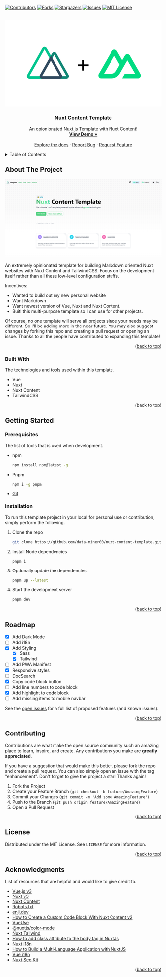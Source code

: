 <a name="readme-top"></a>

<!-- PROJECT SHIELDS -->

[![Contributors][contributors-shield]][contributors-url]
[![Forks][forks-shield]][forks-url]
[![Stargazers][stars-shield]][stars-url]
[![Issues][issues-shield]][issues-url]
[![MIT License][license-shield]][license-url]

<!-- PROJECT LOGO -->
<br />
<div align="center">
  <a href="/">
    <img src="assets/images/nuxt-content.png" />
  </a>

  <h3 align="center">Nuxt Content Template</h3>

  <p align="center">
    An opionionated Nuxt.js Template with Nuxt Content!
    <br />
    <a href="https://nuxt-content-template.netlify.app/"><strong>View Demo »</strong></a>
    <br />
    <br />
    <a href="https://github.com/data-miner00/nuxt-content-template">Explore the docs</a>
    ·
    <a href="https://github.com/data-miner00/nuxt-content-template/issues">Report Bug</a>
    ·
    <a href="https://github.com/data-miner00/nuxt-content-template/issues">Request Feature</a>
  </p>
</div>

<!-- TABLE OF CONTENTS -->
<details>
  <summary>Table of Contents</summary>
  <ol>
    <li>
      <a href="#about-the-project">About The Project</a>
      <ul>
        <li><a href="#built-with">Built With</a></li>
      </ul>
    </li>
    <li>
      <a href="#getting-started">Getting Started</a>
      <ul>
        <li><a href="#prerequisites">Prerequisites</a></li>
        <li><a href="#installation">Installation</a></li>
      </ul>
    </li>
    <li><a href="#usage">Usage</a></li>
    <li><a href="#roadmap">Roadmap</a></li>
    <li><a href="#contributing">Contributing</a></li>
    <li><a href="#license">License</a></li>
    <li><a href="#acknowledgments">Acknowledgments</a></li>
  </ol>
</details>

<!-- ABOUT THE PROJECT -->

## About The Project

![Template screenshot](/assets/images/screenshot.png)

An extremely opinionated template for building Markdown oriented Nuxt websites with Nuxt Content and TailwindCSS. Focus on the development itself rather than all these low-level configuration stuffs.

Incentives:

- Wanted to build out my new personal website
- Want Markdown
- Want newest version of Vue, Nuxt and Nuxt Content.
- Buitl this multi-purpose template so I can use for other projects.

Of course, no one template will serve all projects since your needs may be different. So I'll be adding more in the near future. You may also suggest changes by forking this repo and creating a pull request or opening an issue. Thanks to all the people have contributed to expanding this template!

<p align="right">(<a href="#readme-top">back to top</a>)</p>

### Built With

The technologies and tools used within this template.

- Vue
- Nuxt
- Nuxt Content
- TailwindCSS

<p align="right">(<a href="#readme-top">back to top</a>)</p>

<!-- GETTING STARTED -->

## Getting Started

### Prerequisites

The list of tools that is used when development.

- npm
  ```sh
  npm install npm@latest -g
  ```
- Pnpm
  ```sh
  npm i -g pnpm
  ```
- [Git](https://git-scm.com/downloads)

### Installation

To run this template project in your local for personal use or contribution, simply perform the following.

1. Clone the repo
   ```sh
   git clone https://github.com/data-miner00/nuxt-content-template.git
   ```
2. Install Node dependencies
   ```sh
   pnpm i
   ```
3. Optionally update the dependencies
   ```sh
   pnpm up --latest
   ```
4. Start the development server
   ```sh
   pnpm dev
   ```

<p align="right">(<a href="#readme-top">back to top</a>)</p>

<!-- ROADMAP -->

## Roadmap

- [x] Add Dark Mode
- [ ] Add i18n
- [x] Add Styling
  - [x] Sass
  - [x] Tailwind
- [ ] Add PWA Manifest
- [x] Responsive styles
- [ ] DocSearch
- [x] Copy code block button
- [ ] Add line numbers to code block
- [x] Add highlight to code block
- [ ] Add missing items to mobile navbar

See the [open issues](https://github.com/data-miner00/nuxt-content-template/issues) for a full list of proposed features (and known issues).

<p align="right">(<a href="#readme-top">back to top</a>)</p>

<!-- CONTRIBUTING -->

## Contributing

Contributions are what make the open source community such an amazing place to learn, inspire, and create. Any contributions you make are **greatly appreciated**.

If you have a suggestion that would make this better, please fork the repo and create a pull request. You can also simply open an issue with the tag "enhancement".
Don't forget to give the project a star! Thanks again!

1. Fork the Project
2. Create your Feature Branch (`git checkout -b feature/AmazingFeature`)
3. Commit your Changes (`git commit -m 'Add some AmazingFeature'`)
4. Push to the Branch (`git push origin feature/AmazingFeature`)
5. Open a Pull Request

<p align="right">(<a href="#readme-top">back to top</a>)</p>

<!-- LICENSE -->

## License

Distributed under the MIT License. See `LICENSE` for more information.

<p align="right">(<a href="#readme-top">back to top</a>)</p>

<!-- ACKNOWLEDGMENTS -->

## Acknowledgments

List of resources that are helpful and would like to give credit to.

- [Vue.js v3](https://vuejs.org/)
- [Nuxt v3](https://nuxt.com/)
- [Nuxt Content](https://content.nuxtjs.org)
- [Robots.txt](https://developers.google.com/search/docs/crawling-indexing/robots/intro)
- [enji.dev](https://www.enji.dev/)
- [How to Create a Custom Code Block With Nuxt Content v2](https://mokkapps.de/blog/how-to-create-a-custom-code-block-with-nuxt-content-v2/)
- [VueUse](https://vueuse.org/)
- [@nuxtjs/color-mode](https://color-mode.nuxtjs.org/)
- [Nuxt Tailwind](https://tailwindcss.nuxtjs.org/)
- [How to add class attribute to the body tag in NuxtJs](https://postsrc.com/code-snippets/how-to-add-class-attribute-to-the-body-tag-in-nuxtjs)
- [Nuxt i18n](https://v8.i18n.nuxtjs.org/)
- [How to Build a Multi-Language Application with NuxtJS](https://crowdin.com/blog/2023/01/24/nuxt-js-i18n-tutorial)
- [Vue i18n](https://vue-i18n.intlify.dev/)
- [Nuxt Seo Kit](https://github.com/harlan-zw/nuxt-seo-kit)

<p align="right">(<a href="#readme-top">back to top</a>)</p>

<!-- MARKDOWN LINKS & IMAGES -->

[contributors-shield]: https://img.shields.io/github/contributors/data-miner00/nuxt-content-template.svg?style=for-the-badge
[contributors-url]: https://github.com/data-miner00/nuxt-content-template/graphs/contributors
[forks-shield]: https://img.shields.io/github/forks/data-miner00/nuxt-content-template.svg?style=for-the-badge
[forks-url]: https://github.com/data-miner00/nuxt-content-template/network/members
[stars-shield]: https://img.shields.io/github/stars/data-miner00/nuxt-content-template.svg?style=for-the-badge
[stars-url]: https://github.com/data-miner00/nuxt-content-template/stargazers
[issues-shield]: https://img.shields.io/github/issues/data-miner00/nuxt-content-template.svg?style=for-the-badge
[issues-url]: https://github.com/data-miner00/nuxt-content-template/issues
[license-shield]: https://img.shields.io/github/license/data-miner00/nuxt-content-template.svg?style=for-the-badge
[license-url]: https://github.com/data-miner00/nuxt-content-template/blob/master/LICENSE
